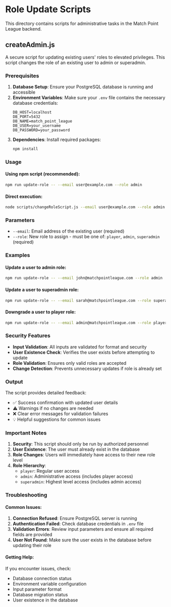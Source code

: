 # Role Update Scripts

This directory contains scripts for administrative tasks in the Match Point League backend.

## createAdmin.js

A secure script for updating existing users' roles to elevated privileges. This script changes the role of an existing user to admin or superadmin.

### Prerequisites

1. **Database Setup**: Ensure your PostgreSQL database is running and accessible
2. **Environment Variables**: Make sure your `.env` file contains the necessary database credentials:
   ```
   DB_HOST=localhost
   DB_PORT=5432
   DB_NAME=match_point_league
   DB_USER=your_username
   DB_PASSWORD=your_password
   ```
3. **Dependencies**: Install required packages:
   ```bash
   npm install
   ```

### Usage

#### Using npm script (recommended):
```bash
npm run update-role -- --email user@example.com --role admin
```

#### Direct execution:
```bash
node scripts/changeRoleScript.js --email user@example.com --role admin
```

### Parameters

- `--email`: Email address of the existing user (required)
- `--role`: New role to assign - must be one of: `player`, `admin`, `superadmin` (required)

### Examples

#### Update a user to admin role:
```bash
npm run update-role -- --email john@matchpointleague.com --role admin
```

#### Update a user to superadmin role:
```bash
npm run update-role -- --email sarah@matchpointleague.com --role superadmin
```

#### Downgrade a user to player role:
```bash
npm run update-role -- --email admin@matchpointleague.com --role player
```

### Security Features

- **Input Validation**: All inputs are validated for format and security
- **User Existence Check**: Verifies the user exists before attempting to update
- **Role Validation**: Ensures only valid roles are accepted
- **Change Detection**: Prevents unnecessary updates if role is already set

### Output

The script provides detailed feedback:
- ✅ Success confirmation with updated user details
- ⚠️ Warnings if no changes are needed
- ❌ Clear error messages for validation failures
- 💡 Helpful suggestions for common issues

### Important Notes

1. **Security**: This script should only be run by authorized personnel
2. **User Existence**: The user must already exist in the database
3. **Role Changes**: Users will immediately have access to their new role level
4. **Role Hierarchy**: 
   - `player`: Regular user access
   - `admin`: Administrative access (includes player access)
   - `superadmin`: Highest level access (includes admin access)

### Troubleshooting

#### Common Issues:

1. **Connection Refused**: Ensure PostgreSQL server is running
2. **Authentication Failed**: Check database credentials in `.env` file
3. **Validation Errors**: Review input parameters and ensure all required fields are provided
4. **User Not Found**: Make sure the user exists in the database before updating their role

#### Getting Help:

If you encounter issues, check:
- Database connection status
- Environment variable configuration
- Input parameter format
- Database migration status
- User existence in the database
